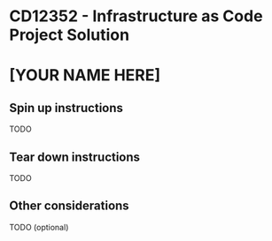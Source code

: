 # CD12352 - Infrastructure as Code Project Solution
# [YOUR NAME HERE]

## Spin up instructions
TODO

## Tear down instructions
TODO

## Other considerations
TODO (optional)
